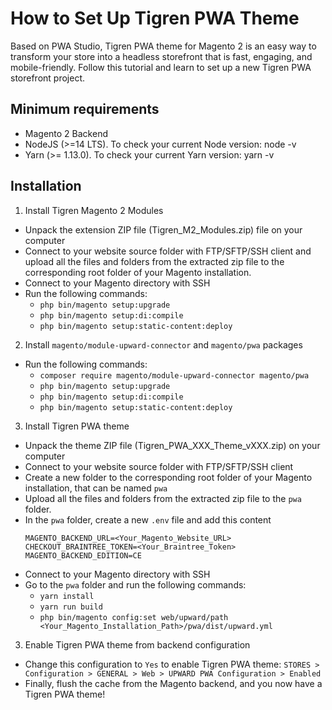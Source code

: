 # How to Set Up Tigren PWA Theme

Based on PWA Studio, Tigren PWA theme for Magento 2 is an easy way to transform your store into a headless
storefront that is fast, engaging, and mobile-friendly. Follow this tutorial and learn to set up a new Tigren PWA
storefront project.

## Minimum requirements

- Magento 2 Backend
- NodeJS (>=14 LTS). To check your current Node version: node -v
- Yarn (>= 1.13.0). To check your current Yarn version: yarn -v

## Installation

1. Install Tigren Magento 2 Modules

- Unpack the extension ZIP file (Tigren_M2_Modules.zip) file on your computer
- Connect to your website source folder with FTP/SFTP/SSH client and upload all the files and folders from the extracted
  zip file to the corresponding root folder of your Magento installation.
- Connect to your Magento directory with SSH
- Run the following commands:
  - `php bin/magento setup:upgrade`
  - `php bin/magento setup:di:compile`
  - `php bin/magento setup:static-content:deploy`

2. Install `magento/module-upward-connector` and `magento/pwa` packages

- Run the following commands:
  - `composer require magento/module-upward-connector magento/pwa`
  - `php bin/magento setup:upgrade`
  - `php bin/magento setup:di:compile`
  - `php bin/magento setup:static-content:deploy`

3. Install Tigren PWA theme

- Unpack the theme ZIP file (Tigren_PWA_XXX_Theme_vXXX.zip) on your computer
- Connect to your website source folder with FTP/SFTP/SSH client
- Create a new folder to the corresponding root folder of your Magento installation, that can be named `pwa`
- Upload all the files and folders from the extracted zip file to the `pwa` folder.
- In the `pwa` folder, create a new `.env` file and add this content
  ```
  MAGENTO_BACKEND_URL=<Your_Magento_Website_URL>
  CHECKOUT_BRAINTREE_TOKEN=<Your_Braintree_Token>
  MAGENTO_BACKEND_EDITION=CE
  ```
- Connect to your Magento directory with SSH
- Go to the `pwa` folder and run the following commands:
  - `yarn install`
  - `yarn run build`
  - `php bin/magento config:set web/upward/path <Your_Magento_Installation_Path>/pwa/dist/upward.yml`

3. Enable Tigren PWA theme from backend configuration

- Change this configuration to `Yes` to enable Tigren PWA
  theme: `STORES > Configuration > GENERAL > Web > UPWARD PWA Configuration > Enabled`
- Finally, flush the cache from the Magento backend, and you now have a Tigren PWA theme!
